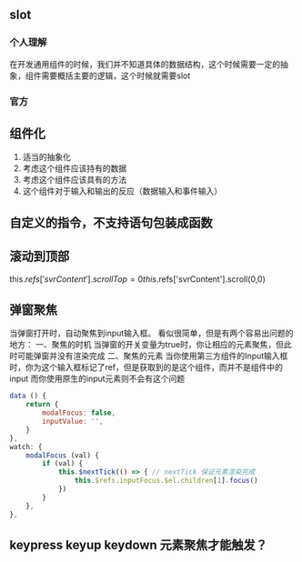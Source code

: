 ## slot

### 个人理解

在开发通用组件的时候，我们并不知道具体的数据结构，这个时候需要一定的抽象，组件需要概括主要的逻辑，这个时候就需要slot

### 官方

## 组件化

1. 适当的抽象化
2. 考虑这个组件应该持有的数据
3. 考虑这个组件应该具有的方法
4. 这个组件对于输入和输出的反应（数据输入和事件输入）

## 自定义的指令，不支持语句包装成函数

## 滚动到顶部

this.$refs['svrContent'].scrollTop = 0
this.$refs['svrContent'].scroll(0,0)

## 弹窗聚焦

当弹窗打开时，自动聚焦到input输入框。
看似很简单，但是有两个容易出问题的地方：
一、聚焦的时机
当弹窗的开关变量为true时，你让相应的元素聚焦，但此时可能弹窗并没有渲染完成
二、聚焦的元素
当你使用第三方组件的Input输入框时，你为这个输入框标记了ref，但是获取到的是这个组件，而并不是组件中的input
而你使用原生的input元素则不会有这个问题

```js
data () {
    return {
        modalFocus: false,
        inputValue: '',
    }
},
watch: {
    modalFocus (val) {
        if (val) {
            this.$nextTick(() => { // nextTick 保证元素渲染完成
                this.$refs.inputFocus.$el.children[1].focus()
            })
        }
    },
},
```

## keypress keyup keydown 元素聚焦才能触发？

